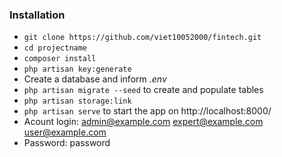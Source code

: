 ### Installation ###

* `git clone https://github.com/viet10052000/fintech.git`
* `cd projectname`
* `composer install`
* `php artisan key:generate`
* Create a database and inform *.env*
* `php artisan migrate --seed` to create and populate tables
* `php artisan storage:link`
* `php artisan serve` to start the app on http://localhost:8000/ 
* Acount login: admin@example.com   expert@example.com   user@example.com
* Password: password